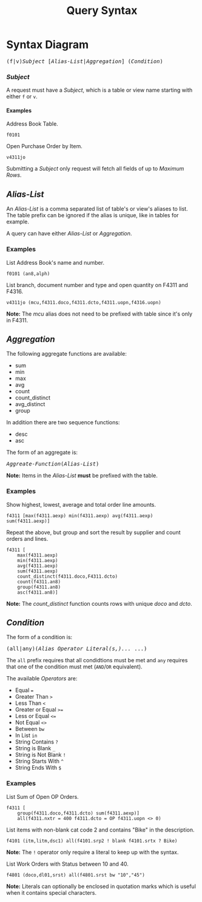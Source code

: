 ﻿---
title: Query Syntax
nav_order: 3
---

# Syntax Diagram

<pre>
(f|v)<i>Subject</i> [<i>Alias-List</i>|<i>Aggregation</i>] (<i>Condition</i>)
</pre>

### _Subject_

A request must have a _Subject_, which is a table or view name starting with either `f` or `v`.  

#### Examples

Address Book Table.
```
f0101
```

Open Purchase Order by Item.
```
v4311jo
```

Submitting a _Subject_ only request will fetch all fields of up to _Maximum Rows_.

## _Alias-List_

An _Alias-List_ is a comma separated list of table's or view's aliases to list.  The table prefix can be ignored if the alias is unique, like in tables for example.

A query can have either _Alias-List_ or _Aggregation_.

### Examples

List Address Book's name and number.
```
f0101 (an8,alph)
```

List branch, document number and type and open quantity on F4311 and F4316.
```
v4311jo (mcu,f4311.doco,f4311.dcto,f4311.uopn,f4316.uopn)
```

__Note:__ The _mcu_ alias does not need to be prefixed with table since it's only in F4311.

## _Aggregation_

The following aggregate functions are available:

- sum
- min
- max
- avg
- count
- count_distinct
- avg_distinct
- group

In addition there are two sequence functions:

- desc
- asc

The form of an aggregate is:

<pre>
<i>Aggreate-Function</i>(<i>Alias-List</i>)
</pre>

__Note:__ Items in the _Alias-List_ __must__ be prefixed with the table.

### Examples

Show highest, lowest, average and total order line amounts.

```
f4311 [max(f4311.aexp) min(f4311.aexp) avg(f4311.aexp) sum(f4311.aexp)]
```

Repeat the above, but group and sort the result by supplier and count orders and lines.

```
f4311 [
	max(f4311.aexp)
	min(f4311.aexp)
	avg(f4311.aexp)
	sum(f4311.aexp)
	count_distinct(f4311.doco,F4311.dcto)
	count(f4311.an8)
	group(f4311.an8)
	asc(f4311.an8)]
```

__Note:__ The _count_distinct_ function counts rows with unique _doco_ and _dcto_.

## _Condition_

The form of a condition is:

<pre>
(all|any)(<i>Alias</i> <i>Operator</i> <i>Literal(s,)...</i> ...)
</pre>

The `all` prefix requires that all condidtions must be met and `any` requires that one of the condition must met (`AND`/`OR` equivalent).

The available _Operators_ are:

- Equal `=`
- Greater Than `>`
- Less Than `<`
- Greater or Equal `>=`
- Less or Equal `<=`
- Not Equal `<>`
- Between `bw`
- In List `in`
- String Contains `?`
- String is Blank `_`
- String is Not Blank `!`
- String Starts With `^`
- String Ends With `$`

### Examples

List Sum of Open OP Orders.

```
f4311 [
	group(f4311.doco,f4311.dcto) sum(f4311.aexp)]
	all(f4311.nxtr = 400 f4311.dcto = OP f4311.uopn <> 0)
```

List items with non-blank cat code 2 and contains "Bike" in the description.

```
f4101 (itm,litm,dsc1) all(f4101.srp2 ! blank f4101.srtx ? Bike)
```

__Note:__ The `!` operator only require a literal to keep up with the syntax.

List Work Orders with Status between 10 and 40.

```
f4801 (doco,dl01,srst) all(f4801.srst bw "10","45")
```

__Note:__ Literals can optionally be enclosed in quotation marks which is useful when it contains special characters.
